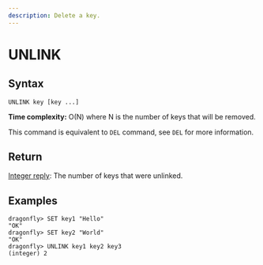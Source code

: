 ```yaml
---
description: Delete a key.
---
```


# UNLINK

## Syntax

    UNLINK key [key ...]

**Time complexity:** O(N) where N is the number of keys that will be removed.

This command is equivalent to `DEL` command, see `DEL` for more information.

## Return

[Integer reply](https://redis.io/docs/reference/protocol-spec#resp-integers): The number of keys that were unlinked.

## Examples

```shell
dragonfly> SET key1 "Hello"
"OK"
dragonfly> SET key2 "World"
"OK"
dragonfly> UNLINK key1 key2 key3
(integer) 2
```
